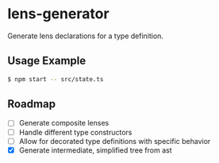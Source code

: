 # lens-generator

Generate lens declarations for a type definition.

## Usage Example

```bash
$ npm start -- src/state.ts
```

## Roadmap

- [ ] Generate composite lenses
- [ ] Handle different type constructors
- [ ] Allow for decorated type definitions with specific behavior
- [x] Generate intermediate, simplified tree from ast
